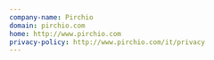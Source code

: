 ```yaml
---
company-name: Pirchio
domain: pirchio.com
home: http://www.pirchio.com
privacy-policy: http://www.pirchio.com/it/privacy
---
```




